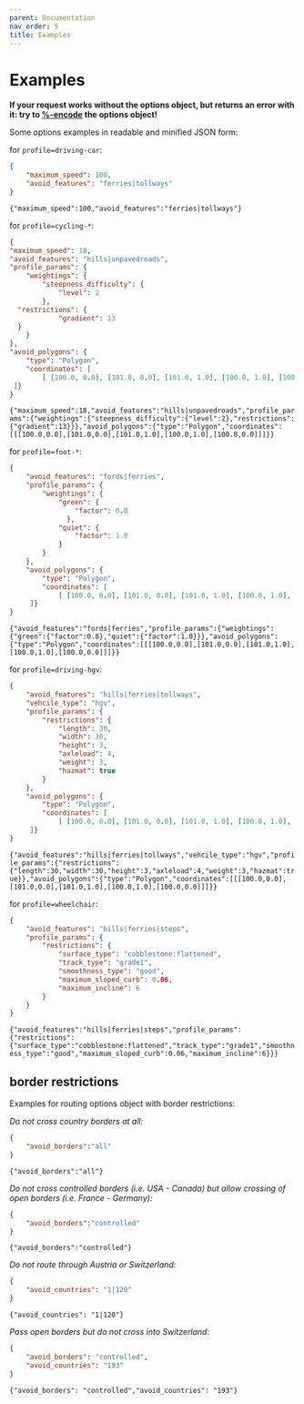 ```yaml
---
parent: Documentation
nav_order: 5
title: Examples
---
```


# Examples

**If your request works without the options object, but returns an error with it: try to [%-encode](#url-encoding) the options object!**

Some options examples in readable and minified JSON form:

for `profile=driving-car`:

```json
{
    "maximum_speed": 100,
    "avoid_features": "ferries|tollways"
}
```
`{"maximum_speed":100,"avoid_features":"ferries|tollways"}`

for `profile=cycling-*`:

```json
{
"maximum_speed": 18,
"avoid_features": "hills|unpavedroads",
"profile_params": {
    "weightings": {
        "steepness_difficulty": {
            "level": 2
        },
  "restrictions": {
            "gradient": 13
  }
    }
},
"avoid_polygons": {
    "type": "Polygon",
    "coordinates": [
        [ [100.0, 0.0], [101.0, 0.0], [101.0, 1.0], [100.0, 1.0], [100.0, 0.0] ]
 ]}
}
```
`{"maximum_speed":18,"avoid_features":"hills|unpavedroads","profile_params":{"weightings":{"steepness_difficulty":{"level":2},"restrictions":{"gradient":13}}},"avoid_polygons":{"type":"Polygon","coordinates":[[[100.0,0.0],[101.0,0.0],[101.0,1.0],[100.0,1.0],[100.0,0.0]]]}}`

for `profile=foot-*`:

```json
{
    "avoid_features": "fords|ferries",
    "profile_params": {
        "weightings": {
            "green": {
                "factor": 0.8
              },
            "quiet": {
                "factor": 1.0
            }
        }
    },
    "avoid_polygons": {  
        "type": "Polygon",
        "coordinates": [
            [ [100.0, 0.0], [101.0, 0.0], [101.0, 1.0], [100.0, 1.0], [100.0, 0.0] ]
     ]}
}
```
`{"avoid_features":"fords|ferries","profile_params":{"weightings":{"green":{"factor":0.8},"quiet":{"factor":1.0}}},"avoid_polygons":{"type":"Polygon","coordinates":[[[100.0,0.0],[101.0,0.0],[101.0,1.0],[100.0,1.0],[100.0,0.0]]]}}`

for `profile=driving-hgv`:

```json
{
    "avoid_features": "hills|ferries|tollways",
    "vehcile_type": "hgv",
    "profile_params": {
        "restrictions": {
            "length": 30,
            "width": 30,
            "height": 3,
            "axleload": 4,
            "weight": 3,
            "hazmat": true
        }
    },
    "avoid_polygons": {  
        "type": "Polygon",
        "coordinates": [
            [ [100.0, 0.0], [101.0, 0.0], [101.0, 1.0], [100.0, 1.0], [100.0, 0.0] ]
     ]}
}
```
`{"avoid_features":"hills|ferries|tollways","vehcile_type":"hgv","profile_params":{"restrictions":{"length":30,"width":30,"height":3,"axleload":4,"weight":3,"hazmat":true}},"avoid_polygons":{"type":"Polygon","coordinates":[[[100.0,0.0],[101.0,0.0],[101.0,1.0],[100.0,1.0],[100.0,0.0]]]}}`

for `profile=wheelchair`:

```json
{
    "avoid_features": "hills|ferries|steps",
    "profile_params": {
        "restrictions": {
            "surface_type": "cobblestone:flattened",
            "track_type": "grade1",
            "smoothness_type": "good",
            "maximum_sloped_curb": 0.06,
            "maximum_incline": 6
        }
    }
}
```
`{"avoid_features":"hills|ferries|steps","profile_params":{"restrictions":{"surface_type":"cobblestone:flattened","track_type":"grade1","smoothness_type":"good","maximum_sloped_curb":0.06,"maximum_incline":6}}}`

## border restrictions

Examples for routing options object with border restrictions:

*Do not cross country borders at all:*

```json
{
    "avoid_borders":"all"
}
```

`{"avoid_borders":"all"}`

*Do not cross controlled borders (i.e. USA - Canada) but allow crossing of open borders (i.e. France - Germany):*

```json
{
    "avoid_borders":"controlled"
}
```

`{"avoid_borders":"controlled"}`

*Do not route through Austria or Switzerland:*

```json
{
    "avoid_countries": "1|120"
}
```

`{"avoid_countries": "1|120"}`

*Pass open borders but do not cross into Switzerland:*

```json
{
    "avoid_borders": "controlled",
    "avoid_countries": "193"
}
```

`{"avoid_borders": "controlled","avoid_countries": "193"}`


